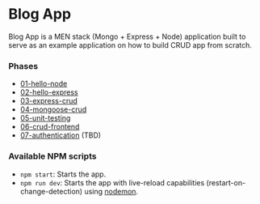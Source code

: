 # Blog App
Blog App is a MEN stack (Mongo + Express + Node) application built to serve as an example application on how to build CRUD app from scratch.

### Phases
* [01-hello-node](https://github.com/sgarcia-dev/blog-app/tree/01-hello-node)
* [02-hello-express](https://github.com/sgarcia-dev/blog-app/tree/02-hello-express)
* [03-express-crud](https://github.com/sgarcia-dev/blog-app/tree/03-express-crud)
* [04-mongoose-crud](https://github.com/sgarcia-dev/blog-app/tree/04-mongoose-crud)
* [05-unit-testing](https://github.com/sgarcia-dev/blog-app/tree/05-unit-testing)
* [06-crud-frontend](https://github.com/sgarcia-dev/blog-app/tree/06-crud-frontend)
* [07-authentication](#) (TBD)

### Available NPM scripts
* `npm start`: Starts the app.
* `npm run dev`: Starts the app with live-reload capabilities (restart-on-change-detection) using [nodemon](http://nodemon.io/).